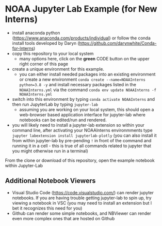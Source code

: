 # NOAA Jupyter Lab Example (for New Interns)

- install anaconda python (https://www.anaconda.com/products/individual) or follow the conda install tools developed by Daryn (https://github.com/darynwhite/Conda-for-Interns)
- copy this repository to your local system
    + many options here, click on the **green** CODE button on the upper right corner of this page
- create a unique environment for this example.
    + you can either install needed packages into an existing environment or create a new environment `conda create --name=NOAAInterns python=3.8 -y` and install necessary packages listed in the `NOAAInterns.yml` via the command `conda env update NOAAInterns -f NOAAInterns.yml`
- switch into this environment by typing `conda activate NOAAInterns` and then run JupyterLab by typing `jupyter-lab`
    + assuming you are working on your local system, this should open a web-browser based application interface for jupyter-lab where notebooks can be edited/run and rendered.
- you will likely need to install a jupyter-lab extension so within your command line, after activating your NOAAInterns environmments type `jupyter labextension install jupyterlab-plotly` (you can also install it from within jupyter-lab by pre-pending `!` in front of the command and running it in a cell - this is true of all commands related to jupyter that you might otherwise run in a terminal)
 
From the clone or download of this repository, open the example notebook within Jupyter-Lab

## Additional Notebook Viewers 
- Visual Studio Code (https://code.visualstudio.com/) can render jupyter notebooks.  If you are having trouble getting jupyter-lab to spin up, try viewing a notebook in VSC (you may need to install an extension but I bet it recognizes this need for you)
- Github can render some simple notebooks, and NBViewer can render even more complex ones that are hosted on Github
